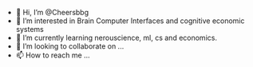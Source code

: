 - 👋 Hi, I’m @Cheersbbg
- 👀 I’m interested in Brain Computer Interfaces and cognitive economic systems
- 🌱 I’m currently learning nerouscience, ml, cs and economics.
- 💞️ I’m looking to collaborate on ...
- 📫 How to reach me ...

<!---
Cheersbbg/Cheersbbg is a ✨ special ✨ repository because its `README.md` (this file) appears on your GitHub profile.
You can click the Preview link to take a look at your changes.
--->
